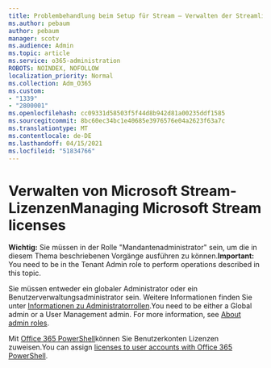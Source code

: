 ```yaml
---
title: Problembehandlung beim Setup für Stream – Verwalten der Streamlizenzierung
ms.author: pebaum
author: pebaum
manager: scotv
ms.audience: Admin
ms.topic: article
ms.service: o365-administration
ROBOTS: NOINDEX, NOFOLLOW
localization_priority: Normal
ms.collection: Adm_O365
ms.custom:
- "1339"
- "2800001"
ms.openlocfilehash: cc09331d58503f5f44d8b942d81a00235ddf1585
ms.sourcegitcommit: 8bc60ec34bc1e40685e3976576e04a2623f63a7c
ms.translationtype: MT
ms.contentlocale: de-DE
ms.lasthandoff: 04/15/2021
ms.locfileid: "51834766"
---
```

# <a name="managing-microsoft-stream-licenses"></a><span data-ttu-id="4746f-102">Verwalten von Microsoft Stream-Lizenzen</span><span class="sxs-lookup"><span data-stu-id="4746f-102">Managing Microsoft Stream licenses</span></span>

<span data-ttu-id="4746f-103">**Wichtig:** Sie müssen in der Rolle "Mandantenadministrator" sein, um die in diesem Thema beschriebenen Vorgänge ausführen zu können.</span><span class="sxs-lookup"><span data-stu-id="4746f-103">**Important:** You need to be in the Tenant Admin role to perform operations described in this topic.</span></span>

<span data-ttu-id="4746f-104">Sie müssen entweder ein globaler Administrator oder ein Benutzerverwaltungsadministrator sein. Weitere Informationen finden Sie unter [Informationen zu Administratorrollen](https://docs.microsoft.com/microsoft-365/admin/add-users/about-admin-roles).</span><span class="sxs-lookup"><span data-stu-id="4746f-104">You need to be either a Global admin or a User Management admin. For more information, see [About admin roles](https://docs.microsoft.com/microsoft-365/admin/add-users/about-admin-roles).</span></span>

<span data-ttu-id="4746f-105">Mit [Office 365 PowerShell](https://go.microsoft.com/fwlink/p/?linkid=850410)können Sie Benutzerkonten Lizenzen zuweisen.</span><span class="sxs-lookup"><span data-stu-id="4746f-105">You can assign [licenses to user accounts with Office 365 PowerShell](https://go.microsoft.com/fwlink/p/?linkid=850410).</span></span>
